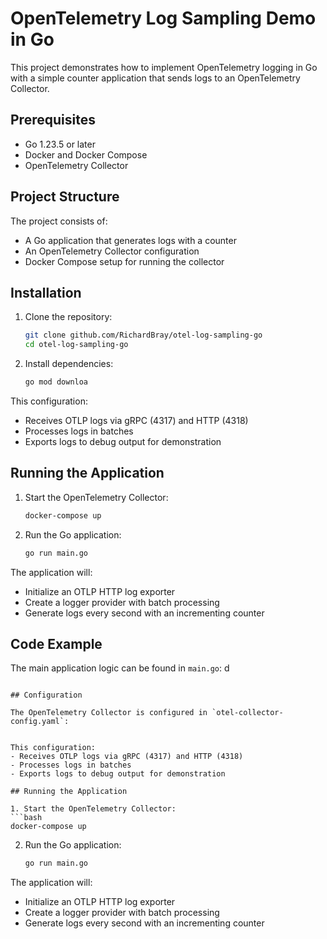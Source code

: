 # OpenTelemetry Log Sampling Demo in Go

This project demonstrates how to implement OpenTelemetry logging in Go with a simple counter application that sends logs to an OpenTelemetry Collector.

## Prerequisites

- Go 1.23.5 or later
- Docker and Docker Compose
- OpenTelemetry Collector

## Project Structure

The project consists of:
- A Go application that generates logs with a counter
- An OpenTelemetry Collector configuration
- Docker Compose setup for running the collector

## Installation

1. Clone the repository:
   ```bash
   git clone github.com/RichardBray/otel-log-sampling-go
   cd otel-log-sampling-go
   ```

2. Install dependencies:
   ```bash
   go mod downloa
This configuration:
- Receives OTLP logs via gRPC (4317) and HTTP (4318)
- Processes logs in batches
- Exports logs to debug output for demonstration

## Running the Application

1. Start the OpenTelemetry Collector:
   ```bash
   docker-compose up
   ```

2. Run the Go application:
   ```bash
   go run main.go
   ```

The application will:
- Initialize an OTLP HTTP log exporter
- Create a logger provider with batch processing
- Generate logs every second with an incrementing counter

## Code Example

The main application logic can be found in `main.go`:
d
   ```

## Configuration

The OpenTelemetry Collector is configured in `otel-collector-config.yaml`:


This configuration:
- Receives OTLP logs via gRPC (4317) and HTTP (4318)
- Processes logs in batches
- Exports logs to debug output for demonstration

## Running the Application

1. Start the OpenTelemetry Collector:
   ```bash
   docker-compose up
   ```

2. Run the Go application:
   ```bash
   go run main.go
   ```

The application will:
- Initialize an OTLP HTTP log exporter
- Create a logger provider with batch processing
- Generate logs every second with an incrementing counter

